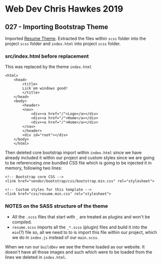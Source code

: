 # Web Dev Chris Hawkes 2019

## 027 - Importing Bootstrap Theme

Imported [Resume Theme](https://startbootstrap.com/themes/resume/). Extracted the files within `scss` folder into the project `scss` folder and `index.html` into project `scss` folder.

### src/index.html before replacement

This was replaced by the theme `index.html`

    <html>
        <head>
            <title>
            Lick`em windows good!
            </title>
        </head>
        <body>
            <header>
            <nav>
                <div><a href="/">Logo</a></div>
                <div><a href="/">Home</a></div>
                <div><a href="/">Home</a></div>
            </nav>
            </header>
            <div id="root"></div>
        </body>
        </html>

Then deleted core bootstrap import within `index.html` since we have already included it within our project and custom styles since we are going to be referenceing one bundled CSS file which is going to be injected it in memory, following two lines:

    <!-- Bootstrap core CSS -->
    <link href="vendor/bootstrap/css/bootstrap.min.css" rel="stylesheet">

    <!-- Custom styles for this template -->
    <link href="css/resume.min.css" rel="stylesheet">

### NOTES on the SASS structure of the theme

* All the `.scss` files that start with `_` are treated as plugins and won't be compiled.
* `resume.scss` imports all the `_*.scss` (plugin) files and build it into the `min`(?) file so, all we need to to is import this file within our project, which we do in `index.js` instead of our `main.scss`.

When we run our `buildDev` we see the theme loaded as our website. It doesn't have all those images and such which were to be loaded from the lines we deleted in `index.html`.